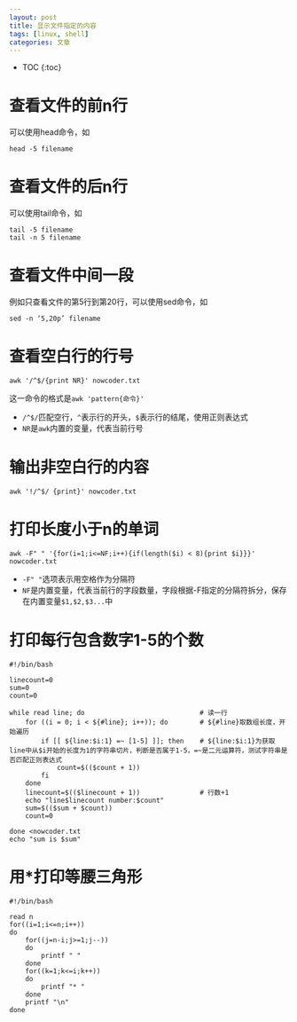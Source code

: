 ```yaml
---
layout: post
title: 显示文件指定的内容
tags: [linux, shell]
categories: 文章
---
```


* TOC
{:toc}

# 查看文件的前n行

可以使用head命令，如

```shell
head -5 filename
```

# 查看文件的后n行

可以使用tail命令，如

```shell
tail -5 filename
tail -n 5 filename
```

# 查看文件中间一段

例如只查看文件的第5行到第20行，可以使用sed命令，如

```shell
sed -n ‘5,20p’ filename
```

# 查看空白行的行号

```shell
awk '/^$/{print NR}' nowcoder.txt
```

这一命令的格式是`awk 'pattern{命令}'`
- `/^$/`匹配空行，`^`表示行的开头，`$`表示行的结尾，使用正则表达式
- `NR`是`awk`内置的变量，代表当前行号

# 输出非空白行的内容

```shell
awk '!/^$/ {print}' nowcoder.txt
```

# 打印长度小于n的单词

```shell
awk -F" " '{for(i=1;i<=NF;i++){if(length($i) < 8){print $i}}}' nowcoder.txt
```

- `-F" "`选项表示用空格作为分隔符
- `NF`是内置变量，代表当前行的字段数量，字段根据-F指定的分隔符拆分，保存在内置变量`$1,$2,$3...`中

# 打印每行包含数字1-5的个数

```shell
#!/bin/bash

linecount=0
sum=0
count=0

while read line; do                             # 读一行
	for ((i = 0; i < ${#line}; i++)); do        # ${#line}取数组长度，开始遍历
		if [[ ${line:$i:1} =~ [1-5] ]]; then    # ${line:$i:1}为获取line中从$i开始的长度为1的字符串切片，判断是否属于1-5，=~是二元运算符，测试字符串是否匹配正则表达式
			count=$(($count + 1))
		fi
	done
	linecount=$(($linecount + 1))               # 行数+1
	echo "line$linecount number:$count"
	sum=$(($sum + $count))
	count=0

done <nowcoder.txt
echo "sum is $sum"
```

# 用*打印等腰三角形

```shell
#!/bin/bash

read n
for((i=1;i<=n;i++))
do
    for((j=n-i;j>=1;j--))
    do
        printf " "
    done
    for((k=1;k<=i;k++))
    do
        printf "* "
    done
    printf "\n"
done
```